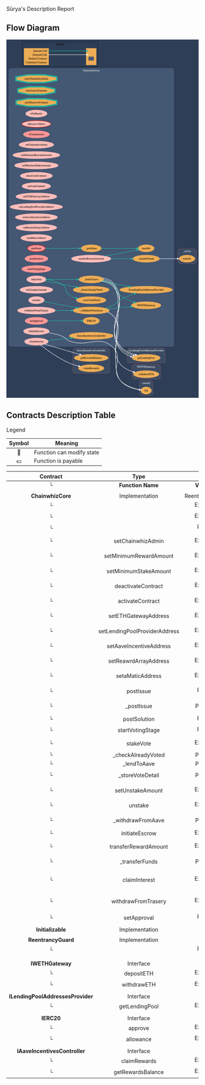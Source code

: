  Sūrya's Description Report

 ## Flow Diagram
 ![Graph](https://github.com/ChainWhiZ/Chainwhiz-Contract/blob/main/chainwhiz.png?raw=true)

 ## Contracts Description Table

 Legend

|  Symbol  |  Meaning  |
|:--------:|-----------|
|    🛑    | Function can modify state |
|    💵    | Function is payable |


|  Contract  |         Type        |       Bases      |                  |                 |
|:----------:|:-------------------:|:----------------:|:----------------:|:---------------:|
|     └      |  **Function Name**  |  **Visibility**  |  **Mutability**  |  **Modifiers**  |
||||||
| **ChainwhizCore** | Implementation | ReentrancyGuard |||
| └ | <Fallback> | External ❗️ | 🛑  |NO❗️ |
| └ | <Receive Ether> | External ❗️ |  💵 |NO❗️ |
| └ | <Constructor> | Public ❗️ | 🛑  | ReentrancyGuard |
| └ | setChainwhizAdmin | External ❗️ | 🛑  | onlyChainwhizAdmin onlyActiveContract |
| └ | setMinimumRewardAmount | External ❗️ | 🛑  | onlyChainwhizAdmin onlyActiveContract |
| └ | setMinimumStakeAmount | External ❗️ | 🛑  | onlyChainwhizAdmin onlyActiveContract |
| └ | deactivateContract | External ❗️ | 🛑  | onlyChainwhizAdmin onlyActiveContract |
| └ | activateContract | External ❗️ | 🛑  | onlyChainwhizAdmin onlyDeactiveContract |
| └ | setETHGatewayAddress | External ❗️ | 🛑  | onlyChainwhizAdmin onlyActiveContract |
| └ | setLendingPoolProviderAddress | External ❗️ | 🛑  | onlyChainwhizAdmin onlyActiveContract |
| └ | setAaveIncentiveAddress | External ❗️ | 🛑  | onlyChainwhizAdmin onlyActiveContract |
| └ | setReawrdArrayAddress | External ❗️ | 🛑  | onlyChainwhizAdmin onlyActiveContract |
| └ | setaMaticAddress | External ❗️ | 🛑  | onlyChainwhizAdmin onlyActiveContract |
| └ | postIssue | Public ❗️ |  💵 | onlyActiveContract nonReentrant |
| └ | _postIssue | Private 🔐 | 🛑  | onlyActiveContract nonReentrant |
| └ | postSolution | Public ❗️ | 🛑  | onlyActiveContract |
| └ | startVotingStage | Public ❗️ | 🛑  | onlyActiveContract |
| └ | stakeVote | External ❗️ | 🛑  | onlyActiveContract nonReentrant |
| └ | _checkAlreadyVoted | Private 🔐 |   | onlyActiveContract |
| └ | _lendToAave | Private 🔐 | 🛑  | nonReentrant |
| └ | _storeVoteDetail | Private 🔐 | 🛑  | onlyActiveContract nonReentrant |
| └ | setUnstakeAmount | External ❗️ | 🛑  | onlyActiveContract onlyChainwhizAdmin |
| └ | unstake | External ❗️ | 🛑  | onlyActiveContract nonReentrant |
| └ | _withdrawFromAave | Private 🔐 | 🛑  | onlyActiveContract nonReentrant |
| └ | initiateEscrow | External ❗️ | 🛑  | onlyActiveContract |
| └ | transferRewardAmount | External ❗️ | 🛑  | onlyActiveContract nonReentrant |
| └ | _transferFunds | Private 🔐 | 🛑  | onlyActiveContract nonReentrant |
| └ | claimInterest | External ❗️ | 🛑  | onlyActiveContract onlyChainwhizAdmin nonReentrant |
| └ | withdrawFromTrasery | External ❗️ | 🛑  | onlyActiveContract onlyChainwhizAdmin nonReentrant |
| └ | setApproval | Public ❗️ | 🛑  |NO❗️ |
||||||
| **Initializable** | Implementation |  |||
||||||
| **ReentrancyGuard** | Implementation |  |||
| └ | <Constructor> | Public ❗️ | 🛑  |NO❗️ |
||||||
||||||
| **IWETHGateway** | Interface |  |||
| └ | depositETH | External ❗️ |  💵 |NO❗️ |
| └ | withdrawETH | External ❗️ | 🛑  |NO❗️ |
||||||
| **ILendingPoolAddressesProvider** | Interface |  |||
| └ | getLendingPool | External ❗️ |   |NO❗️ |
||||||
| **IERC20** | Interface |  |||
| └ | approve | External ❗️ | 🛑  |NO❗️ |
| └ | allowance | External ❗️ |   |NO❗️ |
||||||
| **IAaveIncentivesController** | Interface |  |||
| └ | claimRewards | External ❗️ | 🛑  |NO❗️ |
| └ | getRewardsBalance | External ❗️ |   |NO❗️ |


